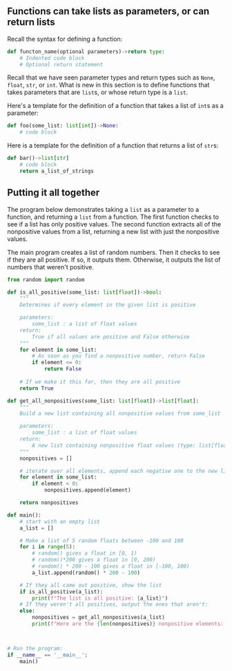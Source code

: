 ## Functions can take lists as parameters, or can return lists

Recall the syntax for defining a function:

```python
def functon_name(optional parameters)->return type:
    # Indented code block
    # Optional return statement
```

Recall that we have seen parameter types and return types such as `None`, `float`, `str`, or `int`. What is new in this section is to define functions that takes parameters that are `list`s, or whose return type is a `list`.

Here's a template for the definition of a function that takes a list of `int`s as a parameter:

```python
def foo(some_list: list[int])->None:
    # code block
```

Here is a template for the definition of a function that returns a list of `str`s:

```python
def bar()->list[str]
    # code block
    return a_list_of_strings
```

## Putting it all together
The program below demonstrates taking a `list` as a parameter to a function, and returning a `list` from a function. The first function checks to see if a list has only positive values. The second function extracts all of the nonpositive values from a list, returning a new list with just the nonpositive values.

The main program creates a list of random numbers. Then it checks to see if they are all positive. If so, it outputs them. Otherwise, it outputs the list of numbers that weren't positive.

```python
from random import random

def is_all_positive(some_list: list[float])->bool:
    """
    Determines if every element in the given list is positive

    parameters:
        some_list : a list of float values
    return:
        True if all values are positive and False otherwise
    """
    for element in some_list:
        # As soon as you find a nonpositive number, return False
        if element <= 0:
            return False
    
    # If we make it this far, then they are all positive
    return True

def get_all_nonpositives(some_list: list[float])->list[float]:
    """
    Build a new list containing all nonpositive values from some_list

    parameters:
        some_list : a list of float values
    return:
        A new list containing nonpositive float values (type: list[float])
    """
    nonpositives = []

    # iterate over all elements, append each negative one to the new list
    for element in some_list:
        if element < 0:
            nonpositives.append(element)

    return nonpositives

def main():
    # start with an empty list
    a_list = []

    # Make a list of 5 random floats between -100 and 100
    for i in range(5):
        # random() gives a float in [0, 1)
        # random()*200 gives a float in [0, 200)
        # random() * 200 - 100 gives a float in [-100, 100)
        a_list.append(random() * 200 - 100)

    # If they all came out positive, show the list
    if is_all_positive(a_list):
        print(f"The list is all positive: {a_list}")
    # If they weren't all positives, output the ones that aren't:
    else:
        nonpositives = get_all_nonpositives(a_list)
        print(f"Here are the {len(nonpositives)} nonpositive elements: {nonpositives}")



# Run the program:
if __name__ == '__main__':
    main()
```